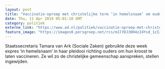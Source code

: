 ```yaml
---
layout: post
title: "Vaccinatie-oproep met christelijke term ‘in hemelsnaam’ om ouders te paaien"
date: Thu, 11 Apr 2019 05:01:10 GMT
category: politiek
externe_link: "https://www.ad.nl/politiek/vaccinatie-oproep-met-christelijke-term-in-hemelsnaam-om-ouders-te-paaien~ac935060/"
feature_image: "https://images0.persgroep.net/rcs/m1lYDJ30H4z24Ysd_1zIzUXYsXs/diocontent/145172901/_fitwidth/400/?appId=21791a8992982cd8da851550a453bd7f&quality=0.7"
---
```


Staatssecretaris Tamara van Ark (Sociale Zaken) gebruikte deze week expres ‘in hemelsnaam’ in haar pleidooi richting ouders om hun kroost te laten vaccineren. Ze wil zo de christelijke gemeenschap aanspreken, stellen ingewijden.
